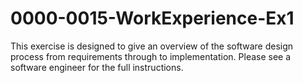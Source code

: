 # 0000-0015-WorkExperience-Ex1

This exercise is designed to give an overview of the software design process from requirements through to implementation. Please see a software engineer for the full instructions.

